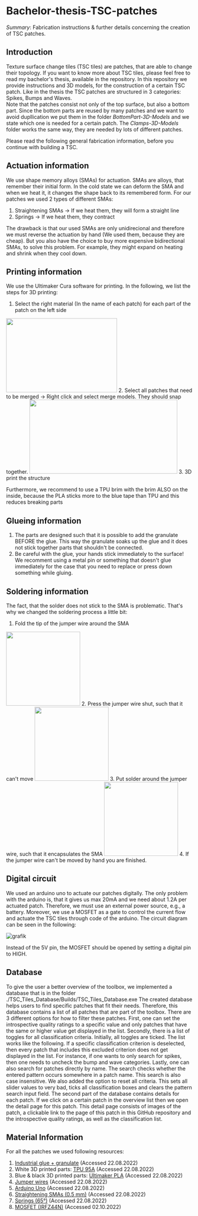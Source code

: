 # Bachelor-thesis-TSC-patches

*Summary*:
Fabrication instructions &amp; further details concerning the creation of TSC patches.

## Introduction

Texture surface change tiles (TSC tiles) are patches, that are able to change their topology. If you want to know more about TSC tiles, please feel free to read my bachelor's thesis, available in the repository.
In this repository we provide instructions and 3D models, for the construction of a certain TSC patch.
Like in the thesis the TSC patches are structured in 3 categories: Spikes, Bumps and Waves.  
Note that the patches consist not only of the top surface, but also a bottom part. Since the bottom parts are reused by many patches and we want to avoid dupllication we put them in the folder *BottomPart-3D-Models* and we state which one is needed for a certain patch. The *Clamps-3D-Models* folder works the same way, they are needed by lots of different patches.

Please read the following general fabrication information, before you continue with building a TSC.

## Actuation information

We use shape memory alloys (SMAs) for actuation. SMAs are alloys, that remember their initial form. In the cold state we can deform the SMA and when we heat it, it changes the shape back to its remembered form. For our patches we used 2 types of different SMAs: 

1. Straightening SMAs &#8594; If we heat them, they will form a straight line
2. Springs &#8594; If we heat them, they contract 

The drawback is that our used SMAs are only unidirecional and therefore we must reverse the actuation by hand (We used them, because they are cheap). But you also have the choice to buy more expensive bidirectional SMAs, to solve this problem. For example, they might expand on heating and shrink when they cool down.


## Printing information

We use the Ultimaker Cura software for printing. In the following, we list the steps for 3D printing: 
1. Select the right material (In the name of each patch) for each part of the patch on the left side 
<img src="https://user-images.githubusercontent.com/82590951/185628026-55f0e1e7-80df-4941-8b28-101c5e1660b2.png" width="300" height="200" />
2. Select all patches that need to be merged &#8594; Right click and select merge models. They should snap together.
<img src="https://user-images.githubusercontent.com/82590951/185628018-71d602d0-4283-4541-836d-f150d90c92a8.png" width="400" height="200" />
3. 3D print the structure

Furthermore, we recommend to use a TPU brim with the brim ALSO on the inside, because the PLA sticks more to the blue tape than TPU and this reduces breaking parts

## Glueing information

1. The parts are designed such that it is possible to add the granulate BEFORE the glue. This way the granulate soaks up the glue and it does not stick together parts that shouldn't be connected.
2. Be careful with the glue, your hands stick immediately to the surface! We recomment using a metal pin or something that doesn't glue immediately for the case that you need to replace or press down something while gluing.

## Soldering information

The fact, that the solder does not stick to the SMA is problematic. That's why we changed the soldering process a little bit:

1. Fold the tip of the jumper wire around the SMA
<img src="https://user-images.githubusercontent.com/82590951/193465590-f9385c7f-2e9b-4cb0-9c00-ee010f6ae063.png" width="200" height="200" />
2. Press the jumper wire shut, such that it can't move 
<img src="https://user-images.githubusercontent.com/82590951/193465647-a2e3660d-1f03-41e1-b0e3-5305cd50da77.png" width="200" height="200" />
3. Put solder around the jumper wire, such that it encapsulates the SMA 
<img src="https://user-images.githubusercontent.com/82590951/193465651-c5896d87-fd00-464c-929a-6d07e6a64ebb.png" width="200" height="200" />
4. If the jumper wire can't be moved by hand you are finished.

## Digital circuit

We used an arduino uno to actuate our patches digitally. The only problem with the arduino is, that it gives us max 20mA and we need about 1.2A per actuated patch. Therefore, we must use an external power source, e.g., a battery. Moreover, we use a MOSFET as a gate to control the current flow and actuate the TSC tiles through code of the arduino. The circuit diagram can be seen in the following: 

![grafik](https://user-images.githubusercontent.com/82590951/193465931-30f832bd-b579-43ca-8350-a031bf14e275.png)

Instead of the 5V pin, the MOSFET should be opened by setting a digital pin to HIGH.

## Database

To give the user a better overview of the toolbox, we implemented a database that is in the folder ./TSC_Tiles_Database/Builds/TSC_Tiles_Database.exe
The created database helps users to find specific patches that fit their needs. Therefore, this database contains a list of all patches that are part of the toolbox. There are 3 different options for how to filter these patches. First, one can set the introspective quality ratings to a specific value and only patches that have the same or higher value get displayed in the list. Secondly, there is a list of toggles for all classification criteria. Initially, all toggles are ticked. The list works like the following. If a specific classification criterion is deselected, then every patch that includes this excluded criterion does not get displayed in the list. For instance, if one wants to only search for spikes, then one needs to uncheck the bump and wave categories. Lastly, one can also search for patches directly by name. The search checks whether the entered pattern occurs somewhere in a patch name. This search is also case insensitive. We also added the option to reset all criteria. This sets all slider values to very bad, ticks all classification boxes and clears the pattern search input field.
The second part of the database contains details for each patch. If we click on a certain patch in the overview list then we open the detail page for this patch. This detail page consists of images of the patch, a clickable link to the page of this patch in this GitHub repository and the introspective quality ratings, as well as the classification list.


## Material Information

For all the patches we used following resources:   
1. [Industrial glue + granulate](https://www.amazon.de/-/en/Industrial-Effective-All-Purpose-Waterproof-Heat-Resistant/dp/B01NCZFZOG/ref=sr_1_5?keywords=industriekleber&qid=1661181665&sprefix=industrie%2Caps%2C97&sr=8-5) (Accessed 22.08.2022)
2. White 3D printed parts: [TPU 95A](https://www.igo3d.com/ultimaker-tpu-285-weiss-750) (Accessed 22.08.2022)
3. Blue & black 3D printed parts: [Ultimaker PLA](https://www.igo3d.com/ultimaker-3-pla) (Accessed 22.08.2022)
4. [Jumper wires](https://www.amazon.de/AZDelivery-Jumper-Wire-Cable-Parent/dp/B07KKJ69DV/ref=sr_1_1_sspa?keywords=br%C3%BCckendraht+m%C3%A4nnlich&qid=1661181306&sprefix=jumper+w%2Caps%2C94&sr=8-1-spons&psc=1&smid=A1X7QLRQH87QA3&spLa=ZW5jcnlwdGVkUXVhbGlmaWVyPUExWVVTR0pWSElBOTVMJmVuY3J5cHRlZElkPUEwNTY1OTU5Mlc4S1c0WEM1SkIxWCZlbmNyeXB0ZWRBZElkPUEwNzg2NTcwMVgxTkpaS0xHUFROUiZ3aWRnZXROYW1lPXNwX2F0ZiZhY3Rpb249Y2xpY2tSZWRpcmVjdCZkb05vdExvZ0NsaWNrPXRydWU=) (Accessed 22.08.2022)
5. [Arduino Uno](https://www.amazon.com/dp/B01EWOE0UU/ref=sr_1_2_sspa?__mk_de_DE=%C3%85M%C3%85%C5%BD%C3%95%C3%91&crid=1C4FYOUBGT5BM&keywords=arduino+uno+r3&qid=1661181427&sprefix=arduino+uno+r%2Caps%2C217&sr=8-2-spons&psc=1&spLa=ZW5jcnlwdGVkUXVhbGlmaWVyPUEyRTI4MUVYQUJQQUpTJmVuY3J5cHRlZElkPUEwMjE0MTg1M0tQNExKTlUwUDlRRCZlbmNyeXB0ZWRBZElkPUEwNDgzODMzMUlIN1I4WVRSM0w1UiZ3aWRnZXROYW1lPXNwX2F0ZiZhY3Rpb249Y2xpY2tSZWRpcmVjdCZkb05vdExvZ0NsaWNrPXRydWU=) (Accessed 22.08.2022)
6. [Straightening SMAs (0.5 mm)](https://www.ebay.de/itm/272744207192?_trkparms=amclksrc%3DITM%26aid%3D1110006%26algo%3DHOMESPLICE.SIM%26ao%3D1%26asc%3D20200818143230%26meid%3D8756667dcc0e49289656add78ea02dc2%26pid%3D101224%26rk%3D1%26rkt%3D2%26sd%3D273567764601%26itm%3D272744207192%26pmt%3D0%26noa%3D1%26pg%3D2047675%26algv%3DDefaultOrganicWeb&_trksid=p2047675.c101224.m-1) (Accessed 22.08.2022)
7. [Springs (65°)](https://www.ebay.de/itm/273567764601?chn=ps&var=575427231816&norover=1&mkevt=1&mkrid=707-134425-41852-0&mkcid=2&itemid=575427231816_273567764601&targetid=1404115579173&device=c&mktype=pla&googleloc=1004896&poi=&campaignid=17935704717&mkgroupid=139162549385&rlsatarget=pla-1404115579173&abcId=9301059&merchantid=7364532&gclid=Cj0KCQjw0oyYBhDGARIsAMZEuMuVkPHRHqsgRvDC3RfehDmSxC5IyUCN7cTK6KzO_mhqoJfxeMrgXL8aAvvfEALw_wcB) (Accessed 22.08.2022)
8. [MOSFET (IRFZ44N)](https://www.amazon.de/HUAREW-IRFZ44N-Gleichrichter-leistung-Transistor/dp/B08H56RJY9/ref=asc_df_B08H56RJY9/?tag=googshopde-21&linkCode=df0&hvadid=560291067799&hvpos=&hvnetw=g&hvrand=7746497831967873038&hvpone=&hvptwo=&hvqmt=&hvdev=c&hvdvcmdl=&hvlocint=&hvlocphy=9041798&hvtargid=pla-991818080629&psc=1&th=1&psc=1) (Accessed 02.10.2022)
